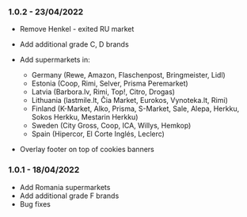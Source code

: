### 1.0.2 - 23/04/2022

- Remove Henkel - exited RU market
- Add additional grade C, D brands
- Add supermarkets in:

  - Germany (Rewe, Amazon, Flaschenpost, Bringmeister, Lidl)
  - Estonia (Coop, Rimi, Selver, Prisma Peremarket)
  - Latvia (Barbora.lv, Rimi, Top!, Citro, Drogas)
  - Lithuania (lastmile.lt, Čia Market, Eurokos, Vynoteka.lt, Rimi)
  - Finland (K-Market, Alko, Prisma, S-Market, Sale, Alepa, Herkku, Sokos Herkku, Mestarin Herkku)
  - Sweden (City Gross, Coop, ICA, Willys, Hemkop)
  - Spain (Hipercor, El Corte Inglés, Leclerc)

- Overlay footer on top of cookies banners

### 1.0.1 - 18/04/2022

- Add Romania supermarkets
- Add additional grade F brands
- Bug fixes
